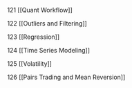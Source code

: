 121 [[Quant Workflow]]

122 [[Outliers and Filtering]]

123 [[Regression]]

124 [[Time Series Modeling]]

125 [[Volatility]]

126 [[Pairs Trading and Mean Reversion]]